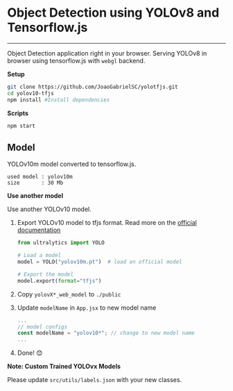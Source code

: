 # Object Detection using YOLOv8 and Tensorflow.js

---

Object Detection application right in your browser. Serving YOLOv8 in browser using tensorflow.js
with `webgl` backend.

**Setup**

```bash
git clone https://github.com/JoaoGabrielSC/yolotfjs.git
cd yolov10-tfjs
npm install #Install dependencies
```

**Scripts**

```bash
npm start
```

## Model

YOLOv10m model converted to tensorflow.js.

```
used model : yolov10m
size       : 30 Mb
```

**Use another model**

Use another YOLOv10 model.

1. Export YOLOv10 model to tfjs format. Read more on the [official documentation](https://docs.ultralytics.com/tasks/detection/#export)

   ```python
   from ultralytics import YOLO

   # Load a model
   model = YOLO("yolov10m.pt")  # load an official model

   # Export the model
   model.export(format="tfjs")
   ```

2. Copy `yolovX*_web_model` to `./public`
3. Update `modelName` in `App.jsx` to new model name
   ```jsx
   ...
   // model configs
   const modelName = "yolov10*"; // change to new model name
   ...
   ```
4. Done! 😊

**Note: Custom Trained YOLOvx Models**

Please update `src/utils/labels.json` with your new classes.


